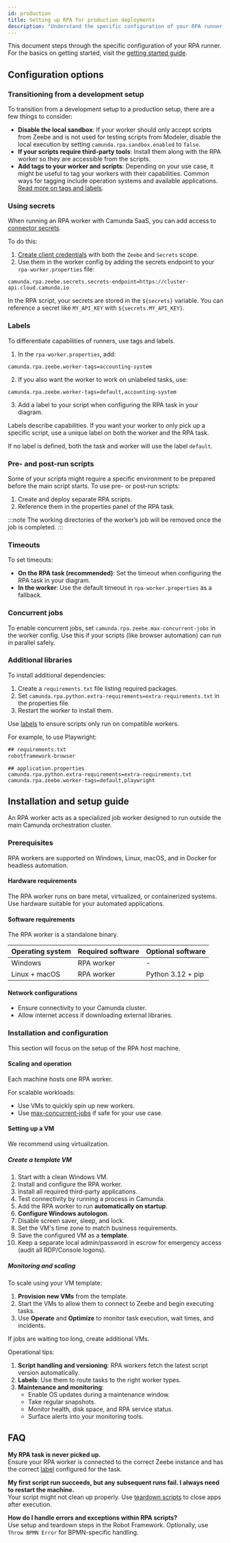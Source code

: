 ```yaml
---
id: production
title: Setting up RPA for production deployments
description: "Understand the specific configuration of your RPA runner to set up your workers for production use cases."
---
```


This document steps through the specific configuration of your RPA runner. For the basics on getting started, visit the [getting started guide](./getting-started.md).

## Configuration options

### Transitioning from a development setup

To transition from a development setup to a production setup, there are a few things to consider:

- **Disable the local sandbox**: If your worker should only accept scripts from Zeebe and is not used for testing scripts from Modeler, disable the local execution by setting `camunda.rpa.sandbox.enabled` to `false`.
- **If your scripts require third-party tools**: Install them along with the RPA worker so they are accessible from the scripts.
- **Add tags to your worker and scripts**: Depending on your use case, it might be useful to tag your workers with their capabilities. Common ways for tagging include operation systems and available applications. [Read more on tags and labels](#labels).

### Using secrets

When running an RPA worker with Camunda SaaS, you can add access to [connector secrets](/components/connectors/use-connectors/index.md#using-secrets).

To do this:

1. [Create client credentials](/components/console/manage-clusters/setup-client-connection-credentials.md) with both the `Zeebe` and `Secrets` scope.
2. Use them in the worker config by adding the secrets endpoint to your `rpa-worker.properties` file:

```properties
camunda.rpa.zeebe.secrets.secrets-endpoint=https://cluster-api.cloud.camunda.io
```

In the RPA script, your secrets are stored in the `${secrets}` variable. You can reference a secret like `MY_API_KEY` with `${secrets.MY_API_KEY}`.

### Labels

To differentiate capabilities of runners, use tags and labels.

1. In the `rpa-worker.properties`, add:

```properties
camunda.rpa.zeebe.worker-tags=accounting-system
```

2. If you also want the worker to work on unlabeled tasks, use:

```properties
camunda.rpa.zeebe.worker-tags=default,accounting-system
```

3. Add a label to your script when configuring the RPA task in your diagram.

Labels describe capabilities. If you want your worker to only pick up a specific script, use a unique label on both the worker and the RPA task.

If no label is defined, both the task and worker will use the label `default`.

### Pre- and post-run scripts

Some of your scripts might require a specific environment to be prepared before the main script starts. To use pre- or post-run scripts:

1. Create and deploy separate RPA scripts.
2. Reference them in the properties panel of the RPA task.

:::note
The working directories of the worker’s job will be removed once the job is completed.
:::

### Timeouts

To set timeouts:

- **On the RPA task (recommended)**: Set the timeout when configuring the RPA task in your diagram.
- **In the worker**: Use the default timeout in `rpa-worker.properties` as a fallback.

### Concurrent jobs

To enable concurrent jobs, set `camunda.rpa.zeebe.max-concurrent-jobs` in the worker config. Use this if your scripts (like browser automation) can run in parallel safely.

### Additional libraries

To install additional dependencies:

1. Create a `requirements.txt` file listing required packages.
2. Set `camunda.rpa.python.extra-requirements=extra-requirements.txt` in the properties file.
3. Restart the worker to install them.

Use [labels](#labels) to ensure scripts only run on compatible workers.

For example, to use Playwright:

```txt
## requirements.txt
robotframework-browser
```

```properties
## application.properties
camunda.rpa.python.extra-requirements=extra-requirements.txt
camunda.rpa.zeebe.worker-tags=default,playwright
```

## Installation and setup guide

An RPA worker acts as a specialized job worker designed to run outside the main Camunda orchestration cluster.

### Prerequisites

RPA workers are supported on Windows, Linux, macOS, and in Docker for headless automation.

#### Hardware requirements

The RPA worker runs on bare metal, virtualized, or containerized systems. Use hardware suitable for your automated applications.

#### Software requirements

The RPA worker is a standalone binary.

| Operating system | Required software | Optional software |
| ---------------- | ----------------- | ----------------- |
| Windows          | RPA worker        | -                 |
| Linux + macOS    | RPA worker        | Python 3.12 + pip |

#### Network configurations

- Ensure connectivity to your Camunda cluster.
- Allow internet access if downloading external libraries.

### Installation and configuration

This section will focus on the setup of the RPA host machine.

#### Scaling and operation

Each machine hosts one RPA worker.

For scalable workloads:

- Use VMs to quickly spin up new workers.
- Use [max-concurrent-jobs](https://github.com/camunda/rpa-worker/?tab=readme-ov-file#configuration-reference) if safe for your use case.

#### Setting up a VM

We recommend using virtualization.

##### Create a template VM

1. Start with a clean Windows VM.
2. Install and configure the RPA worker.
3. Install all required third-party applications.
4. Test connectivity by running a process in Camunda.
5. Add the RPA worker to run **automatically on startup**.
6. **Configure Windows autologon**.
7. Disable screen saver, sleep, and lock.
8. Set the VM's time zone to match business requirements.
9. Save the configured VM as a **template**.
10. Keep a separate local admin/password in escrow for emergency access (audit all RDP/Console logons).

##### Monitoring and scaling

To scale using your VM template:

1. **Provision new VMs** from the template.
2. Start the VMs to allow them to connect to Zeebe and begin executing tasks.
3. Use **Operate** and **Optimize** to monitor task execution, wait times, and incidents.

If jobs are waiting too long, create additional VMs.

Operational tips:

1. **Script handling and versioning**: RPA workers fetch the latest script version automatically.
2. **Labels**: Use them to route tasks to the right worker types.
3. **Maintenance and monitoring**:
   - Enable OS updates during a maintenance window.
   - Take regular snapshots.
   - Monitor health, disk space, and RPA service status.
   - Surface alerts into your monitoring tools.

## FAQ

**My RPA task is never picked up.**  
Ensure your RPA worker is connected to the correct Zeebe instance and has the correct [label](#labels) configured for the task.

**My first script run succeeds, but any subsequent runs fail. I always need to restart the machine.**  
Your script might not clean up properly. Use [teardown scripts](./getting-started.md#incidents) to close apps after execution.

**How do I handle errors and exceptions within RPA scripts?**  
Use setup and teardown steps in the Robot Framework. Optionally, use `Throw BPMN Error` for BPMN-specific handling.
